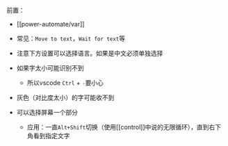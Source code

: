 前置：
- [[power-automate/var]]

- 常见：`Move to text`，`Wait for text`等
- 注意下方设置可以选择语言。如果是中文必须单独选择
- 如果字太小可能识别不到
  - 所以vscode `Ctrl` + `-`要小心
- 灰色（对比度太小）的字可能收不到
- 可以选择屏幕一个部分
  - 应用：一直`Alt+Shift`切换（使用[[control]]中说的无限循环），直到右下角看到指定文字